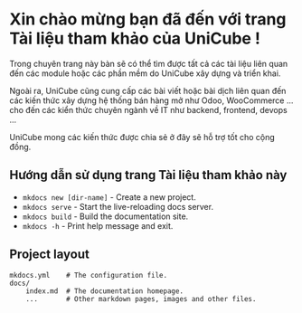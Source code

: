 # **Xin chào mừng bạn đã đến với trang Tài liệu tham khảo của UniCube !**

Trong chuyên trang này bàn sẽ có thể tìm được tất cả các tài liệu liên quan đến các module 
hoặc các phần mềm do UniCube xây dựng và triển khai.

Ngoài ra, UniCube cũng cung cấp các bài viết hoặc bài dịch liên quan đến các kiến thức xây dựng hệ thống bán 
hàng mở như Odoo, WooCommerce ... cho đến các kiển thức chuyên ngành về IT như backend, frontend, devops ...

UniCube mong các kiến thức được chia sẻ ở đây sẽ hỗ trợ tốt cho cộng đồng.

## **Hướng dẫn sử dụng trang Tài liệu tham khảo này**

* `mkdocs new [dir-name]` - Create a new project.
* `mkdocs serve` - Start the live-reloading docs server.
* `mkdocs build` - Build the documentation site.
* `mkdocs -h` - Print help message and exit.

## Project layout

    mkdocs.yml    # The configuration file.
    docs/
        index.md  # The documentation homepage.
        ...       # Other markdown pages, images and other files.
